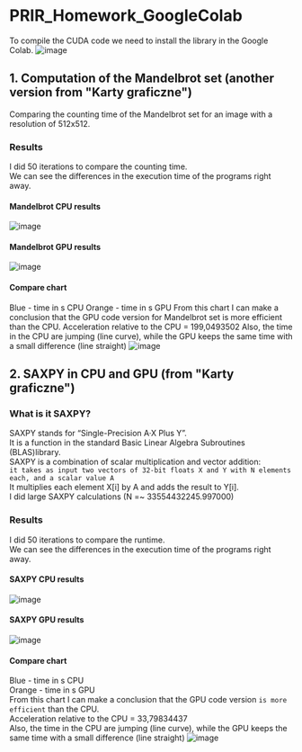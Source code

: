 # PRIR_Homework_GoogleColab
To compile the CUDA code we need to install the library in the Google Colab.
![image](https://user-images.githubusercontent.com/72127610/146687799-529ecb90-192f-4d18-93dd-fd307e30d1ef.png)
## 1. Computation of the Mandelbrot set (another version from "Karty graficzne")
Comparing the counting time of the Mandelbrot set for an image with a resolution of 512x512.
### Results
I did 50 iterations to compare the counting time.\
We can see the differences in the execution time of the programs right away.
#### Mandelbrot CPU results
![image](https://user-images.githubusercontent.com/72127610/146686523-d3c300b9-3794-4b41-87ab-7a970b26405a.png)
#### Mandelbrot GPU results
![image](https://user-images.githubusercontent.com/72127610/146688080-76e88314-a9ff-447f-85d5-e049f069a65e.png)
#### Compare chart
Blue - time in s CPU
Orange - time in s GPU
From this chart I can make a conclusion that the GPU code version for Mandelbrot set is more efficient than the CPU.
Acceleration relative to the CPU = 199,0493502
Also, the time in the CPU are jumping (line curve), while the GPU keeps the same time with a small difference (line straight)
![image](https://user-images.githubusercontent.com/72127610/146688273-6e97a9f7-8b34-481e-926a-b7e616c2c265.png)
## 2. SAXPY in CPU and GPU (from "Karty graficzne")
### What is it SAXPY?
SAXPY stands for “Single-Precision A·X Plus Y”. \
It is a function in the standard Basic Linear Algebra Subroutines (BLAS)library.\
SAXPY is a combination of scalar multiplication and vector addition:\
```it takes as input two vectors of 32-bit floats X and Y with N elements each, and a scalar value A``` \
It multiplies each element X[i] by A and adds the result to Y[i].\
I did large SAXPY calculations (N =~ 33554432245.997000)
### Results
I did 50 iterations to compare the runtime.\
We can see the differences in the execution time of the programs right away.
#### SAXPY CPU results
![image](https://user-images.githubusercontent.com/72127610/146678934-b2d0e058-a39d-4bcd-982b-8536a40efeb0.png)
#### SAXPY GPU results
![image](https://user-images.githubusercontent.com/72127610/146678952-73be4fbd-d05f-4f9e-a1d4-9121b18aac88.png)
#### Compare chart
Blue - time in s CPU\
Orange - time in s GPU\
From this chart I can make a conclusion that the GPU code version ```is more efficient``` than the CPU.\
Acceleration relative to the CPU = 33,79834437\
Also, the time in the CPU are jumping (line curve), while the GPU keeps the same time with a small difference (line straight)
![image](https://user-images.githubusercontent.com/72127610/146680766-beca18a7-4caf-466f-8353-168a59474a1e.png)

